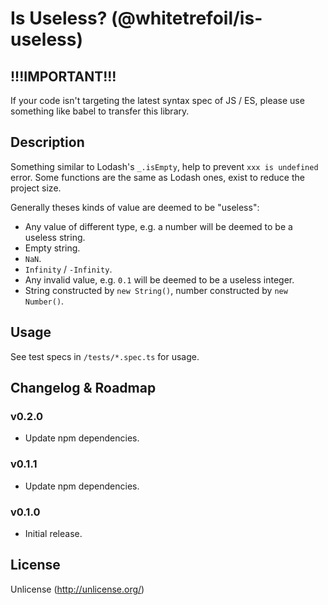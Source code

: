 Is Useless? (@whitetrefoil/is-useless)
========================================

!!!IMPORTANT!!!
---------------

If your code isn't targeting the latest syntax spec of JS / ES,
please use something like babel to transfer this library.

Description
-----------

Something similar to Lodash's `_.isEmpty`, help to prevent `xxx is undefined` error.
Some functions are the same as Lodash ones, exist to reduce the project size.

Generally theses kinds of value are deemed to be "useless":

- Any value of different type, e.g. a number will be deemed to be a useless string.
- Empty string.
- `NaN`.
- `Infinity` / `-Infinity`.
- Any invalid value, e.g. `0.1` will be deemed to be a useless integer.
- String constructed by `new String()`, number constructed by `new Number()`.

Usage
-----

See test specs in `/tests/*.spec.ts` for usage.

Changelog & Roadmap
-------------------

### v0.2.0

* Update npm dependencies.

### v0.1.1

* Update npm dependencies.

### v0.1.0

* Initial release.

License
-------

Unlicense (http://unlicense.org/)
